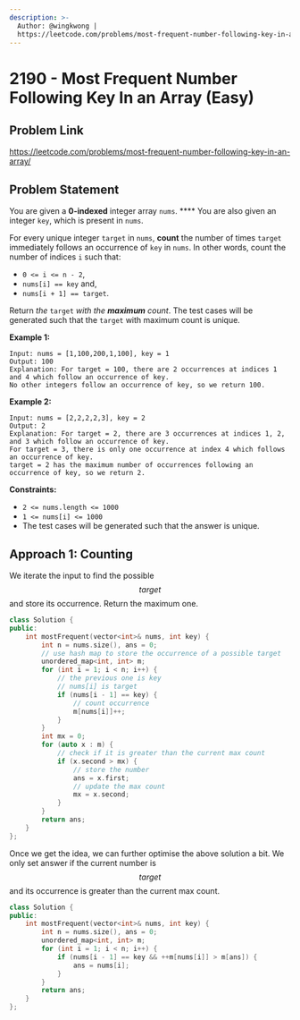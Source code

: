 ```yaml
---
description: >-
  Author: @wingkwong |
  https://leetcode.com/problems/most-frequent-number-following-key-in-an-array/
---
```


# 2190 - Most Frequent Number Following Key In an Array (Easy)

## Problem Link

https://leetcode.com/problems/most-frequent-number-following-key-in-an-array/

## Problem Statement

You are given a **0-indexed** integer array `nums`. **** You are also given an integer `key`, which is present in `nums`.

For every unique integer `target` in `nums`, **count** the number of times `target` immediately follows an occurrence of `key` in `nums`. In other words, count the number of indices `i` such that:

* `0 <= i <= n - 2`,
* `nums[i] == key` and,
* `nums[i + 1] == target`.

Return _the_ `target` _with the **maximum** count_. The test cases will be generated such that the `target` with maximum count is unique.

**Example 1:**

```
Input: nums = [1,100,200,1,100], key = 1
Output: 100
Explanation: For target = 100, there are 2 occurrences at indices 1 and 4 which follow an occurrence of key.
No other integers follow an occurrence of key, so we return 100.
```

**Example 2:**

```
Input: nums = [2,2,2,2,3], key = 2
Output: 2
Explanation: For target = 2, there are 3 occurrences at indices 1, 2, and 3 which follow an occurrence of key.
For target = 3, there is only one occurrence at index 4 which follows an occurrence of key.
target = 2 has the maximum number of occurrences following an occurrence of key, so we return 2.
```

**Constraints:**

* `2 <= nums.length <= 1000`
* `1 <= nums[i] <= 1000`
* The test cases will be generated such that the answer is unique.

## Approach 1: Counting

We iterate the input to find the possible $$target$$ and store its occurrence. Return the maximum one.

<SolutionAuthor name="@wingkwong"/>

```cpp
class Solution {
public:
    int mostFrequent(vector<int>& nums, int key) {
        int n = nums.size(), ans = 0;
        // use hash map to store the occurrence of a possible target
        unordered_map<int, int> m;
        for (int i = 1; i < n; i++) {
            // the previous one is key
            // nums[i] is target
            if (nums[i - 1] == key) {
                // count occurrence
                m[nums[i]]++;
            }
        }
        int mx = 0;
        for (auto x : m) {
            // check if it is greater than the current max count
            if (x.second > mx) {
                // store the number
                ans = x.first;
                // update the max count
                mx = x.second;
            }
        }
        return ans;
    }
};
```

Once we get the idea, we can further optimise the above solution a bit. We only set answer if the current number is $$target$$ and its occurrence is greater than the current max count.

<SolutionAuthor name="@wingkwong"/>

```cpp
class Solution {
public:
    int mostFrequent(vector<int>& nums, int key) {
        int n = nums.size(), ans = 0;
        unordered_map<int, int> m;
        for (int i = 1; i < n; i++) {
            if (nums[i - 1] == key && ++m[nums[i]] > m[ans]) {
                ans = nums[i];
            }
        }
        return ans;
    }
};
```
